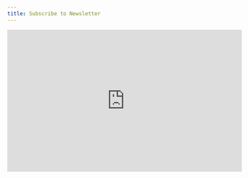 ```yaml
---
title: Subscribe to Newsletter
---
```


<iframe width="540" height="328" src="https://my.sendinblue.com/users/subscribe/js_id/3lgi9/id/1" frameborder="0" scrolling="auto" allowfullscree></iframe>
